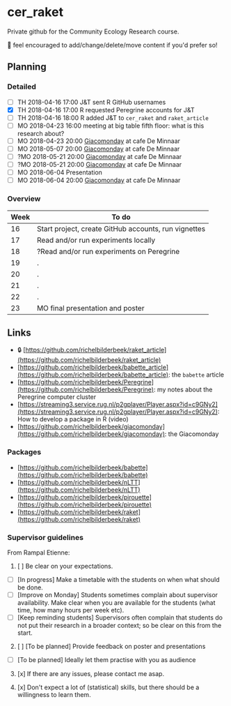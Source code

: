 # cer_raket

Private github for the Community Ecology Research course.

:mega: feel encouraged to add/change/delete/move content if you'd prefer so!

## Planning

### Detailed

 * [ ] TH 2018-04-16 17:00 J&T sent R GitHub usernames
 * [x] TH 2018-04-16 17:00 R requested Peregrine accounts for J&T
 * [ ] TH 2018-04-16 18:00 R added J&T to `cer_raket` and `raket_article` 
 * [ ] MO 2018-04-23 16:00 meeting at big table fifth floor: what is this research about?
 * [ ] MO 2018-04-23 20:00 [Giacomonday](https://github.com/richelbilderbeek/giacomonday) at cafe De Minnaar
 * [ ] MO 2018-05-07 20:00 [Giacomonday](https://github.com/richelbilderbeek/giacomonday) at cafe De Minnaar
 * [ ] ?MO 2018-05-21 20:00 [Giacomonday](https://github.com/richelbilderbeek/giacomonday) at cafe De Minnaar
 * [ ] ?MO 2018-05-21 20:00 [Giacomonday](https://github.com/richelbilderbeek/giacomonday) at cafe De Minnaar
 * [ ] MO 2018-06-04 Presentation
 * [ ] MO 2018-06-04 20:00 [Giacomonday](https://github.com/richelbilderbeek/giacomonday) at cafe De Minnaar

### Overview

Week|To do
---|---
16|Start project, create GitHub accounts, run vignettes
17|Read and/or run experiments locally
18|?Read and/or run experiments on Peregrine
19|.
20|.
21|.
22|.
23|MO final presentation and poster

## Links

 *  :lock: [https://github.com/richelbilderbeek/raket_article](https://github.com/richelbilderbeek/raket_article)
 * [https://github.com/richelbilderbeek/babette_article](https://github.com/richelbilderbeek/babette_article): the `babette` article
 * [https://github.com/richelbilderbeek/Peregrine](https://github.com/richelbilderbeek/Peregrine): my notes about the Peregrine computer cluster
 * [https://streaming3.service.rug.nl/p2gplayer/Player.aspx?id=c9GNy2](https://streaming3.service.rug.nl/p2gplayer/Player.aspx?id=c9GNy2): How to develop a package in R (video)
 * [https://github.com/richelbilderbeek/giacomonday](https://github.com/richelbilderbeek/giacomonday): the Giacomonday

### Packages

 * [https://github.com/richelbilderbeek/babette](https://github.com/richelbilderbeek/babette)
 * [https://github.com/richelbilderbeek/nLTT](https://github.com/richelbilderbeek/nLTT)
 * [https://github.com/richelbilderbeek/pirouette](https://github.com/richelbilderbeek/pirouette)
 * [https://github.com/richelbilderbeek/raket](https://github.com/richelbilderbeek/raket)


### Supervisor guidelines

From Rampal Etienne:

 1. [ ] Be clear on your expectations. 

   - [ ] [In progress] Make a timetable with the students on when what should be done.
   - [ ] [Improve on Monday] Students sometimes complain about supervisor availability. Make clear when you are available for the students (what time, how many hours per week etc).
   - [ ] [Keep reminding students] Supervisors often complain that students do not put their research in a broader context; so be clear on this from the start.
 
 2. [ ] [To be planned] Provide feedback on poster and presentations
 
   - [ ] [To be planned] Ideally let them practise with you as audience
 
 3. [x] If there are any issues, please contact me asap.
 
 4. [x] Don't expect a lot of (statistical) skills, but there should be a willingness to learn them.
